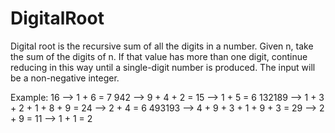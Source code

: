 # DigitalRoot
Digital root is the recursive sum of all the digits in a number.  Given n, take the sum of the digits of n. If that value has more than one digit, continue reducing in this way until a single-digit number is produced. The input will be a non-negative integer.

Example:
    16  -->  1 + 6 = 7
   942  -->  9 + 4 + 2 = 15  -->  1 + 5 = 6
132189  -->  1 + 3 + 2 + 1 + 8 + 9 = 24  -->  2 + 4 = 6
493193  -->  4 + 9 + 3 + 1 + 9 + 3 = 29  -->  2 + 9 = 11  -->  1 + 1 = 2
